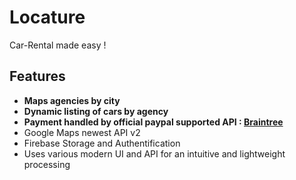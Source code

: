 # Locature

Car-Rental made easy !

## Features
- **Maps agencies by city**
- **Dynamic listing of cars by agency**
- **Payment handled by official paypal supported API : [Braintree]("https://developers.braintreepayments.cagenciesom")**
- Google Maps newest API v2
- Firebase Storage and Authentification
- Uses various modern UI and API for an intuitive and lightweight processing 







